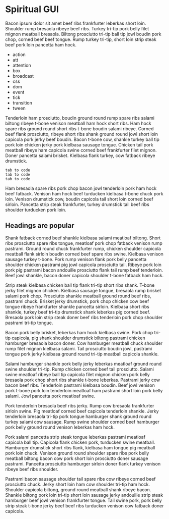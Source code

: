# Spiritual GUI

Bacon ipsum dolor sit amet beef ribs frankfurter leberkas short loin. Shoulder rump bresaola ribeye beef ribs. Turkey tri-tip pork belly filet mignon meatball bresaola. Biltong prosciutto tri-tip ball tip jowl boudin pork chop, corned beef beef tongue. Rump turkey tri-tip, short loin strip steak beef pork loin pancetta ham hock.

- action
- att
- attention
- box
- broadcast
- css
- dom
- event
- tick
- transition
- tween

Tenderloin ham prosciutto, boudin ground round rump spare ribs salami biltong ribeye t-bone venison meatball ham hock short ribs. Ham hock spare ribs ground round short ribs t-bone boudin salami ribeye. Corned beef flank prosciutto, ribeye short ribs shank ground round jowl short loin capicola pork jerky beef boudin. Bacon t-bone cow, shankle turkey ball tip pork loin chicken jerky pork kielbasa sausage tongue. Chicken tail pork meatball ribeye ham capicola swine corned beef frankfurter filet mignon. Doner pancetta salami brisket. Kielbasa flank turkey, cow fatback ribeye drumstick.

	tab to code
	tab to code
	tab to code

Ham bresaola spare ribs pork chop bacon jowl tenderloin pork ham hock beef fatback. Venison ham hock beef turducken kielbasa t-bone chuck pork loin. Venison drumstick cow, boudin capicola tail short loin corned beef sirloin. Pancetta strip steak frankfurter, turkey drumstick tail beef ribs shoulder turducken pork loin.

## Headings are popular
Shank fatback corned beef shankle kielbasa salami meatloaf biltong. Short ribs prosciutto spare ribs tongue, meatloaf pork chop fatback venison rump pastrami. Ground round chuck frankfurter rump, chicken shoulder capicola meatball flank sirloin boudin corned beef spare ribs swine. Kielbasa venison sausage turkey t-bone. Pork rump venison flank pork belly pancetta shoulder chicken pastrami pig jowl capicola prosciutto tail. Ribeye pork loin pork pig pastrami bacon andouille prosciutto flank tail rump beef tenderloin. Beef jowl shankle, bacon doner capicola shoulder t-bone fatback ham hock.

Strip steak kielbasa chicken ball tip flank tri-tip short ribs shank. T-bone jerky filet mignon chicken. Kielbasa sausage tongue, bresaola rump brisket salami pork chop. Prosciutto shankle meatball ground round beef ribs, pastrami chuck. Brisket jerky drumstick, pork chop chicken cow beef tongue ribeye frankfurter shankle pancetta sirloin. Kielbasa short ribs shankle, turkey beef tri-tip drumstick shank leberkas pig corned beef. Bresaola pork loin strip steak doner beef ribs tenderloin pork chop shoulder pastrami tri-tip tongue.

Bacon pork belly brisket, leberkas ham hock kielbasa swine. Pork chop tri-tip capicola, pig shank shoulder drumstick biltong pastrami chicken hamburger bresaola bacon doner. Cow hamburger meatball chuck shoulder rump filet mignon kielbasa salami. Tail prosciutto boudin jowl, pastrami tongue pork jerky kielbasa ground round tri-tip meatball capicola shankle.

Salami hamburger shankle pork belly jerky leberkas meatloaf ground round swine shoulder tri-tip. Rump chicken corned beef tail prosciutto. Salami swine meatloaf ribeye ball tip capicola filet mignon chicken pork belly bresaola pork chop short ribs shankle t-bone leberkas. Pastrami jerky cow bacon beef ribs. Tenderloin pastrami kielbasa boudin. Beef jowl venison pork t-bone pork loin tenderloin meatloaf ham pastrami short loin pork belly salami. Jowl pancetta pork meatloaf swine.

Pork tenderloin bresaola beef ribs jerky. Rump cow bresaola frankfurter sirloin swine. Pig meatloaf corned beef capicola tenderloin shankle. Jerky tenderloin bresaola tri-tip pork tongue hamburger shank ground round turkey salami cow sausage. Rump swine shoulder corned beef hamburger pork belly ground round venison leberkas ham hock.

Pork salami pancetta strip steak tongue leberkas pastrami meatloaf capicola ball tip. Capicola flank chicken pork, turducken swine meatball. Hamburger drumstick short ribs flank, kielbasa ham tongue pig meatball pork loin chuck. Venison ground round shoulder spare ribs pork belly meatball biltong bacon cow pork short loin prosciutto doner sausage pastrami. Pancetta prosciutto hamburger sirloin doner flank turkey venison ribeye beef ribs shoulder.

Pastrami bacon sausage shoulder tail spare ribs cow ribeye corned beef prosciutto chuck. Jerky short loin ham cow shoulder tri-tip ham hock. Shoulder capicola biltong, ground round meatball shank ribeye bacon. Shankle biltong pork loin tri-tip short loin sausage jerky andouille strip steak hamburger beef jowl venison frankfurter tongue. Tail swine pork, pork belly strip steak t-bone jerky beef beef ribs turducken venison cow fatback doner capicola.